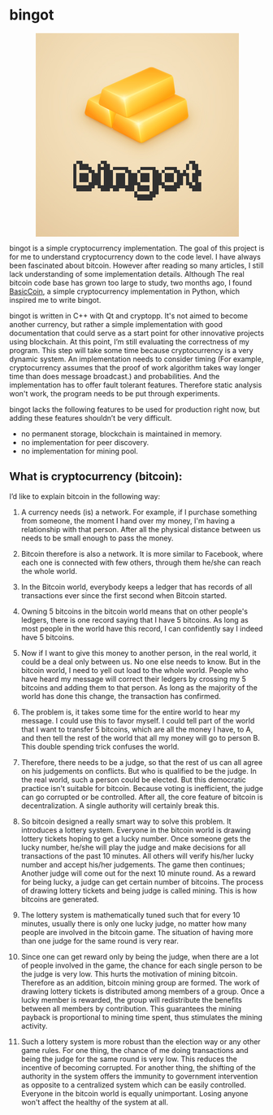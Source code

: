 bingot
======
<img style="display:block;margin-left:auto;margin-right:auto;" src="bingot.png" />

bingot is a simple cryptocurrency implementation. The goal of this project is for me to understand cryptocurrency down to the code level. I have always been fascinated about bitcoin. However after reading so many articles, I still lack understanding of some implementation details. Although The real bitcoin code base has grown too large to study, two months ago, I found [BasicCoin](https://github.com/zack-bitcoin/basiccoin), a simple cryptocurrency implementation in Python, which inspired me to write bingot. 

bingot is written in C++ with Qt and cryptopp. It's not aimed to become another currency, but rather a simple implementation with good documentation that could serve as a start point for other innovative projects using blockchain. At this point, I’m still evaluating the correctness of my program. This step will take some time because cryptocurrency is a very dynamic system. An implementation needs to consider timing (For example, cryptocurrency assumes that the proof of work algorithm takes way longer time than does message broadcast.) and probabilities. And the implementation has to offer fault tolerant features. Therefore static analysis won't work, the program needs to be put through experiments.

bingot lacks the following features to be used for production right now, but adding these features shouldn’t be very difficult.

+ no permanent storage, blockchain is maintained in memory.
+ no implementation for peer discovery.
+ no implementation for mining pool.

What is cryptocurrency (bitcoin):
-------------

I’d like to explain bitcoin in the following way:

1. A currency needs (is) a network. For example, if I purchase something from someone, the moment I hand over my money, I'm having a relationship with that person. After all the physical distance between us needs to be small enough to pass the money.

2. Bitcoin therefore is also a network. It is more similar to Facebook, where each one is connected with few others, through them he/she can reach the whole world.

3. In the Bitcoin world, everybody keeps a ledger that has records of all transactions ever since the first second when Bitcoin started.

4. Owning 5 bitcoins in the bitcoin world means that on other people's ledgers, there is one record saying that I have 5 bitcoins. As long as most people in the world have this record, I can confidently say I indeed have 5 bitcoins.

5. Now if I want to give this money to another person, in the real world, it could be a deal only between us. No one else needs to know. But in the bitcoin world, I need to yell out load to the whole world. People who have heard my message will correct their ledgers by crossing my 5 bitcoins and adding them to that person. As long as the majority of the world has done this change, the transaction has confirmed.

6. The problem is, it takes some time for the entire world to hear my message. I could use this to favor myself. I could tell part of the world that I want to transfer 5 bitcoins, which are all the money I have, to A, and then tell the rest of the world that all my money will go to person B. This double spending trick confuses the world.

7. Therefore, there needs to be a judge, so that the rest of us can all agree on his judgements on conflicts. But who is qualified to be the judge. In the real world, such a person could be elected. But this democratic practice isn't suitable for bitcoin. Because voting is inefficient, the judge can go corrupted or be controlled. After all, the core feature of bitcoin is decentralization. A single authority will certainly break this.

8. So bitcoin designed a really smart way to solve this problem. It introduces a lottery system. Everyone in the bitcoin world is drawing lottery tickets hoping to get a lucky number. Once someone gets the lucky number, he/she will play the judge and make decisions for all transactions of the past 10 minutes. All others will verify his/her lucky number and accept his/her judgements. The game then continues; Another judge will come out for the next 10 minute round. As a reward for being lucky, a judge can get certain number of bitcoins. The process of drawing lottery tickets and being judge is called mining. This is how bitcoins are generated.

9. The lottery system is mathematically tuned such that for every 10 minutes, usually there is only one lucky judge, no matter how many people are involved in the bitcoin game. The situation of having more than one judge for the same round is very rear.

10. Since one can get reward only by being the judge, when there are a lot of people involved in the game, the chance for each single person to be the judge is very low. This hurts the motivation of mining bitcoin. Therefore as an addition, bitcoin mining group are formed. The work of drawing lottery tickets is distributed among members of a group. Once a lucky member is rewarded, the group will redistribute the benefits between all members by contribution. This guarantees the mining payback is proportional to mining time spent, thus stimulates the mining activity. 

11. Such a lottery system is more robust than the election way or any other game rules. For one thing, the chance of me doing transactions and being the judge for the same round is very low. This reduces the incentive of becoming corrupted. For another thing, the shifting of the authority in the system offers the immunity to government intervention as opposite to a centralized system which can be easily controlled. Everyone in the bitcoin world is equally unimportant. Losing anyone won't affect the healthy of the system at all.